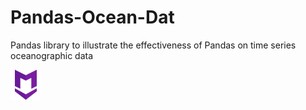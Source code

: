 # Pandas-Ocean-Dat
Pandas library to illustrate the effectiveness of Pandas on time series oceanographic data



![alt text](https://github.com/adam-p/markdown-here/raw/master/src/common/images/icon48.png "Logo Title Text 1")
